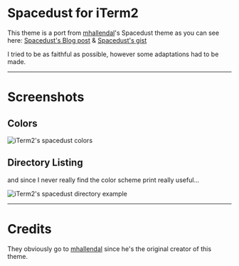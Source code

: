 Spacedust for iTerm2
====================

This theme is a port from [mhallendal]("/mhallendal")'s
Spacedust theme as you
can see here: [Spacedust's Blog post](http://simplyhacking.com/spacedust-xcode-theme.html) & [Spacedust's gist](https://gist.github.com/527103)

I tried to be as faithful as possible, however some adaptations had to be made.

---

Screenshots
===========

Colors
------
![iTerm2's spacedust
colors](https://raw.github.com/Couto/Spacedust-iTerm2/master/spacedust-colors.png)

Directory Listing
-----------------

and since I never really find the color scheme print really useful…

![iTerm2's spacedust directory example](https://raw.github.com/Couto/Spacedust-iTerm2/master/directory-listing.png)

----

Credits
=======
They obviously go to [mhallendal]("https://mhallendal") since he's the original creator of this theme.
